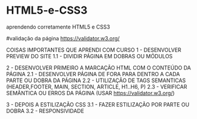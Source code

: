 # HTML5-e-CSS3
aprendendo corretamente HTML5 e CSS3

#validação da página
https://validator.w3.org/

COISAS IMPORTANTES QUE APRENDI COM CURSO
1 - DESENVOLVER PREVIEW DO SITE
    1.1 - DIVIDIR PÁGINA EM DOBRAS OU MÓDULOS

2 - DESENVOLVER PRIMEIRO A MARCAÇÃO HTML COM O CONTEÚDO DA PÁGINA 
    2.1 - DESENVOLVER PÁGINA DE FORA PARA DENTRO A CADA PARTE OU DOBRA DA PÁGINA
    2.2 - UTILIZAÇÃO DE TAGS SEMANTICAS (HEADER,FOOTER, MAIN, SECTION, ARTICLE, H1..H6, P)
    2.3 - VERIFICAR SEMÃNTICA OU ERROS DA PÁGINA (USAR https://validator.w3.org/)

3 - DEPOIS A ESTILIZAÇÃO CSS
    3.1 - FAZER ESTILIZAÇÃO POR PARTE OU DOBRA
    3.2 - RESPONSIVIDADE

